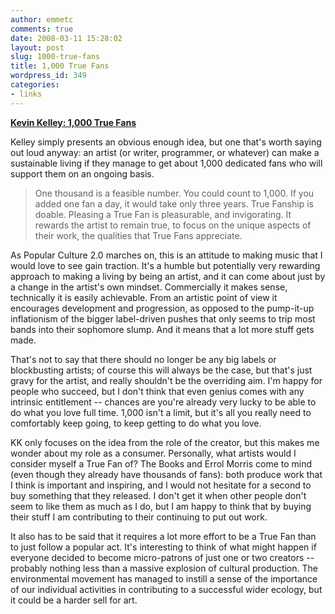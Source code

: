 ```yaml
---
author: emmetc
comments: true
date: 2008-03-11 15:28:02
layout: post
slug: 1000-true-fans
title: 1,000 True Fans
wordpress_id: 349
categories:
- links
---
```


**[Kevin Kelley: 1,000 True Fans](http://www.kk.org/thetechnium/archives/2008/03/1000_true_fans.php)**

Kelley simply presents an obvious enough idea, but one that's worth saying out loud anyway: an artist (or writer, programmer, or whatever) can make a sustainable living if they manage to get about 1,000 dedicated fans who will support them on an ongoing basis.



> One thousand is a feasible number. You could count to 1,000. If you added one fan a day, it would take only three years. True Fanship is doable. Pleasing a True Fan is pleasurable, and invigorating. It rewards the artist to remain true, to focus on the unique aspects of their work, the qualities that True Fans appreciate.



As Popular Culture 2.0 marches on, this is an attitude to making music that I would love to see gain traction. It's a humble but potentially very rewarding approach to making a living by being an artist, and it can come about just by a change in the artist's own mindset. Commercially it makes sense, technically it is easily achievable. From an artistic point of view it encourages development and progression, as opposed to the pump-it-up inflationism of the bigger label-driven pushes that only seems to trip most bands into their sophomore slump. And it means that a lot more stuff gets made.

That's not to say that there should no longer be any big labels or blockbusting artists; of course this will always be the case, but that's just gravy for the artist, and really shouldn't be the overriding aim. I'm happy for people who succeed, but I don't think that even genius comes with any intrinsic entitlement -- chances are you're already very lucky to be able to do what you love full time. 1,000 isn't a limit, but it's all you really need to comfortably keep going, to keep getting to do what you love.

KK only focuses on the idea from the role of the creator, but this makes me wonder about my role as a consumer. Personally, what artists would I consider myself a True Fan of? The Books and Errol Morris come to mind (even though they already have thousands of fans): both produce work that I think is important and inspiring, and I would not hesitate for a second to buy something that they released. I don't get it when other people don't seem to like them as much as I do, but I am happy to think that by buying their stuff I am contributing to their continuing to put out work.

It also has to be said that it requires a lot more effort to be a True Fan than to just follow a popular act. It's interesting to think of what might happen if everyone decided to become micro-patrons of just one or two creators -- probably nothing less than a massive explosion of cultural production. The environmental movement has managed to instill a sense of the importance of our individual activities in contributing to a successful wider ecology, but it could be a harder sell for art.
